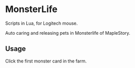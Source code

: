 # MonsterLife
Scripts in Lua, for Logitech mouse.

Auto caring and releasing pets in Monsterlife of MapleStory.



## Usage

Click the first monster card in the farm.

